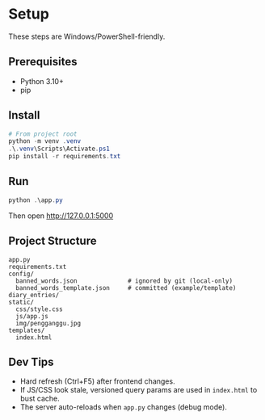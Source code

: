 # Setup

These steps are Windows/PowerShell-friendly.

## Prerequisites
- Python 3.10+
- pip

## Install
```powershell
# From project root
python -m venv .venv
.\.venv\Scripts\Activate.ps1
pip install -r requirements.txt
```

## Run
```powershell
python .\app.py
```
Then open http://127.0.0.1:5000

## Project Structure
```
app.py
requirements.txt
config/
  banned_words.json              # ignored by git (local-only)
  banned_words_template.json     # committed (example/template)
diary_entries/
static/
  css/style.css
  js/app.js
  img/pengganggu.jpg
templates/
  index.html
```

## Dev Tips
- Hard refresh (Ctrl+F5) after frontend changes.
- If JS/CSS look stale, versioned query params are used in `index.html` to bust cache.
- The server auto-reloads when `app.py` changes (debug mode).
